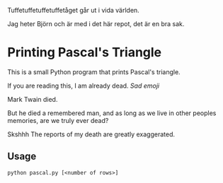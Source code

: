 Tuffetuffetuffetuffetåget går ut i vida världen. 

Jag heter Björn och är med i det här repot, det är en bra sak. 

# Printing Pascal's Triangle

This is a small Python program that prints Pascal's triangle.

If you are reading this, I am already dead. *Sad emoji*


Mark Twain died.

But he died a remembered man, and as long as we live in other peoples memories, are we truly ever dead?

Skshhh The reports of my death are greatly exaggerated.
## Usage

`python pascal.py [<number of rows>]`
